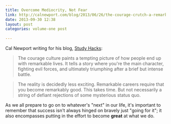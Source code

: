 ```yaml
---
title: Overcome Mediocrity, Not Fear
link: http://calnewport.com/blog/2013/06/26/the-courage-crutch-a-remarkable-life-requires-you-to-overcome-mediocrity-not-fear/
date: 2013-09-30 12:38
layout: post
categories: volume-one post
 
---
```



Cal Newport writing for his blog, [Study Hacks](http://calnewport.com/blog):

> The courage culture paints a tempting picture of how people end up with remarkable lives. It tells a story where you're the main character, fighting evil forces, and ultimately triumphing after a brief but intense battle.

> The reality is decidedly less exciting. Remarkable careers require that you become remarkably good. This takes time. But not necessarily a string of defiant rejections of some mysterious status quo.

As we all prepare to go on to whatever's "next" in our life, it's important to remember that success isn't always hinged on bravely just "going for it"; it also encompasses putting in the effort to become **great** at what we do.
